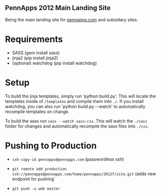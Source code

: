 PennApps 2012 Main Landing Site 
------------------------------------

Being the main landing site for [pennapps.com](http://pennapps.com) and subsidary sites. 


Requirements
============

*   SASS (gem install sass)
*   jinja2 (pip install jinja2)
*   (optional) watchdog (pip install watchdog)

Setup
=====

To build the jinja templates, simply run 'python build.py'. This will locate the
templates inside of `/templates` and compile them into `./`. If you install
watchdog, you can also run 'python build.py --watch' to automatically recompile
templates on change.

To build the sass run `sass --watch sass:css`. This will watch the `./sass` folder
for changes and automatically recompile the sass files into `./css`.

Pushing to Production
=====================

* `ssh-copy-id pennapps@pennapps.com` (passwordless ssh)

* `git remote add production ssh://pennapps@pennapps.com/home/pennapps/2012f/site.git` (adds new endpoint for pushing`

* `git push -u web master`
